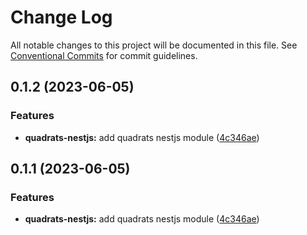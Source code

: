 # Change Log

All notable changes to this project will be documented in this file.
See [Conventional Commits](https://conventionalcommits.org) for commit guidelines.

## 0.1.2 (2023-06-05)


### Features

* **quadrats-nestjs:** add quadrats nestjs module ([4c346ae](https://github.com/Rytass/Utils/commit/4c346aedd46834590c37d824395bbbad71268e4c))





## 0.1.1 (2023-06-05)


### Features

* **quadrats-nestjs:** add quadrats nestjs module ([4c346ae](https://github.com/Rytass/Utils/commit/4c346aedd46834590c37d824395bbbad71268e4c))
